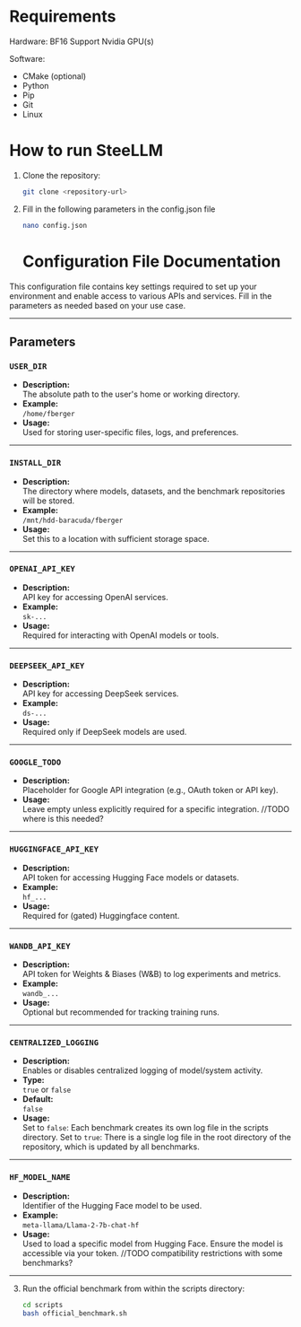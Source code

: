 # Requirements

Hardware:
BF16 Support
Nvidia GPU(s)

Software:

- CMake (optional)
- Python
- Pip
- Git
- Linux

# How to run SteeLLM

1. Clone the repository:

   ```bash
   git clone <repository-url>
   ```

2. Fill in the following parameters in the config.json file

   ```bash
   nano config.json
   ```

   # Configuration File Documentation

This configuration file contains key settings required to set up your environment and enable access to various APIs and services. Fill in the parameters as needed based on your use case.

---

## Parameters

### `USER_DIR`

- **Description:**  
  The absolute path to the user's home or working directory.
- **Example:**  
  `/home/fberger`
- **Usage:**  
  Used for storing user-specific files, logs, and preferences.

---

### `INSTALL_DIR`

- **Description:**  
  The directory where models, datasets, and the benchmark repositories will be stored.
- **Example:**  
  `/mnt/hdd-baracuda/fberger`
- **Usage:**  
  Set this to a location with sufficient storage space.

---

### `OPENAI_API_KEY`

- **Description:**  
  API key for accessing OpenAI services.
- **Example:**  
  `sk-...`
- **Usage:**  
  Required for interacting with OpenAI models or tools.

---

### `DEEPSEEK_API_KEY`

- **Description:**  
  API key for accessing DeepSeek services.
- **Example:**  
  `ds-...`
- **Usage:**  
  Required only if DeepSeek models are used.

---

### `GOOGLE_TODO`

- **Description:**  
  Placeholder for Google API integration (e.g., OAuth token or API key).
- **Usage:**  
  Leave empty unless explicitly required for a specific integration. //TODO where is this needed?

---

### `HUGGINGFACE_API_KEY`

- **Description:**  
  API token for accessing Hugging Face models or datasets.
- **Example:**  
  `hf_...`
- **Usage:**  
  Required for (gated) Huggingface content.

---

### `WANDB_API_KEY`

- **Description:**  
  API token for Weights & Biases (W&B) to log experiments and metrics.
- **Example:**  
  `wandb_...`
- **Usage:**  
  Optional but recommended for tracking training runs.

---

### `CENTRALIZED_LOGGING`

- **Description:**  
  Enables or disables centralized logging of model/system activity.
- **Type:**  
  `true` or `false`
- **Default:**  
  `false`
- **Usage:**  
  Set to `false`: Each benchmark creates its own log file in the scripts directory.
  Set to `true`: There is a single log file in the root directory of the repository, which is updated by all benchmarks.

---

### `HF_MODEL_NAME`

- **Description:**  
  Identifier of the Hugging Face model to be used.
- **Example:**  
  `meta-llama/Llama-2-7b-chat-hf`
- **Usage:**  
  Used to load a specific model from Hugging Face. Ensure the model is accessible via your token. //TODO compatibility restrictions with some benchmarks?

---

3. Run the official benchmark from within the scripts directory:
   ```bash
   cd scripts
   bash official_benchmark.sh
   ```
